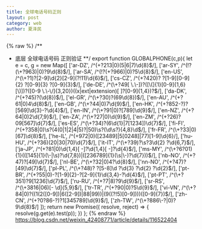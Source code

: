 ```yaml
---
title: 全球电话号码正则
layout: post
category: web
author: 夏泽民
---
```

<!-- more -->
{% raw %}
/**
 * 底层 全球电话号码 正则验证 
 **/ 
export function GLOBALPHONE(c,p){
    let e = c, g = new Map([
        ['ar-DZ', /^(\+?213|0)(5|6|7)\d{8}$/],
        ['ar-SY', /^(!?(\+?963)|0)?9\d{8}$/],
        ['ar-SA', /^(!?(\+?966)|0)?5\d{8}$/],
        ['en-US', /^(\+?1)?[2-9]\d{2}[2-9](?!11)\d{6}$/],
        ['cs-CZ', /^(\+?420)? ?[1-9][0-9]{2} ?[0-9]{3} ?[0-9]{3}$/],
        ['de-DE', /^(\+?49[ \.\-])?([\(]{1}[0-9]{1,6}[\)])?([0-9 \.\-\/]{3,20})((x|ext|extension)[ ]?[0-9]{1,4})?$/],
        ['da-DK', /^(\+?45)?(\d{8})$/],
        ['el-GR', /^(\+?30)?(69\d{8})$/],
        ['en-AU', /^(\+?61|0)4\d{8}$/],
        ['en-GB', /^(\+?44|0)7\d{9}$/],
        ['en-HK', /^(\+?852\-?)?[569]\d{3}\-?\d{4}$/],
        ['en-IN', /^(\+?91|0)?[789]\d{9}$/],
        ['en-NZ', /^(\+?64|0)2\d{7,9}$/],
        ['en-ZA', /^(\+?27|0)\d{9}$/],
        ['en-ZM', /^(\+?26)?09[567]\d{7}$/],
        ['es-ES', /^(\+?34)?(6\d{1}|7[1234])\d{7}$/],
        ['fi-FI', /^(\+?358|0)\s?(4(0|1|2|4|5)?|50)\s?(\d\s?){4,8}\d$/],
        ['fr-FR', /^(\+?33|0)[67]\d{8}$/],
        ['he-IL', /^(\+972|0)([23489]|5[0248]|77)[1-9]\d{6}/],
        ['hu-HU', /^(\+?36)(20|30|70)\d{7}$/],
        ['it-IT', /^(\+?39)?\s?3\d{2} ?\d{6,7}$/],
        ['ja-JP', /^(\+?81|0)\d{1,4}[ \-]?\d{1,4}[ \-]?\d{4}$/],
        ['ms-MY', /^(\+?6?01){1}(([145]{1}(\-|\s)?\d{7,8})|([236789]{1}(\s|\-)?\d{7}))$/],
        ['nb-NO', /^(\+?47)?[49]\d{7}$/],
        ['nl-BE', /^(\+?32|0)4?\d{8}$/],
        ['nn-NO', /^(\+?47)?[49]\d{7}$/],
        ['pl-PL', /^(\+?48)? ?[5-8]\d ?\d{3} ?\d{2} ?\d{2}$/],
        ['pt-BR', /^(\+?55|0)\-?[1-9]{2}\-?[2-9]{1}\d{3,4}\-?\d{4}$/],
        ['pt-PT', /^(\+?351)?9[1236]\d{7}$/],
        ['ru-RU', /^(\+?7|8)?9\d{9}$/],
        ['sr-RS', /^(\+3816|06)[- \d]{5,9}$/],
        ['tr-TR', /^(\+?90|0)?5\d{9}$/],
        ['vi-VN', /^(\+?84|0)?((1(2([0-9])|6([2-9])|88|99))|(9((?!5)[0-9])))([0-9]{7})$/],
        ['zh-CN', /^(\+?0?86\-?)?1[345789]\d{9}$/],
        ['zh-TW', /^(\+?886\-?|0)?9\d{8}$/]
    ]);
    return new Promise(( resolve, reject) => {
        resolve(g.get(e).test(p));
    })
};
{% endraw %}
https://blog.csdn.net/weixin_42408771/article/details/116522404
